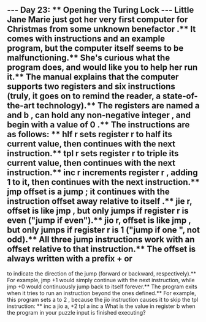 --- Day 23: ** Opening the Turing Lock ---
Little Jane Marie just got her very first computer for Christmas from some
unknown benefactor
.**  It comes with instructions and an example program, but the computer itself seems to be malfunctioning.**  She's curious what the program does, and would like you to help her run it.**
The manual explains that the computer supports two
registers
and six
instructions
(truly, it goes on to remind the reader, a state-of-the-art technology).** The registers are named
a
and
b
, can hold any
non-negative integer
, and begin with a value of
0
.**  The instructions are as follows: **
hlf r
sets register
r
to
half
its current value, then continues with the next instruction.**
tpl r
sets register
r
to
triple
its current value, then continues with the next instruction.**
inc r
increments
register
r
, adding
1
to it, then continues with the next instruction.**
jmp offset
is a
jump
; it continues with the instruction
offset
away
relative to itself
.**
jie r, offset
is like
jmp
, but only jumps if register
r
is
even
("jump if even").**
jio r, offset
is like
jmp
, but only jumps if register
r
is
1
("jump if
one
", not odd).**
All three jump instructions work with an
offset
relative to that instruction.**  The offset is always written with a prefix
+
or
-
to indicate the direction of the jump (forward or backward, respectively).**  For example,
jmp +1
would simply continue with the next instruction, while
jmp +0
would continuously jump back to itself forever.**
The program exits when it tries to run an instruction beyond the ones defined.**
For example, this program sets
a
to
2
, because the
jio
instruction causes it to skip the
tpl
instruction: **
inc a
jio a, +2
tpl a
inc a
What is
the value in register
b
when the program in your puzzle input is finished executing?